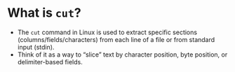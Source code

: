 # What is `cut`?
  - The `cut` command in Linux is used to extract specific sections (columns/fields/characters) from each line of a file or from standard input (stdin).
  - Think of it as a way to “slice” text by character position, byte position, or delimiter-based fields.
